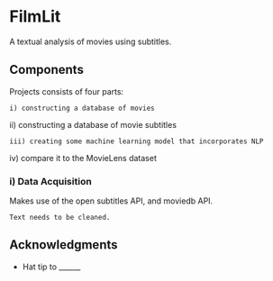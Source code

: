 # FilmLit

A textual analysis of movies using subtitles.

## Components

Projects consists of four parts:
~~~
i) constructing a database of movies
~~~
ii) constructing a database of movie subtitles
~~~
iii) creating some machine learning model that incorporates NLP
~~~
iv) compare it to the MovieLens dataset

### i) Data Acquisition

Makes use of the open subtitles API, and moviedb API.

```
Text needs to be cleaned.
```


## Acknowledgments

* Hat tip to ______
